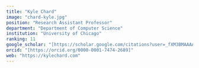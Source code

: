```yaml
---
title: "Kyle Chard"
image: "chard-kyle.jpg"
position: "Research Assistant Professor"
department: "Department of Computer Science"
institution: "University of Chicago"
ranking: 11
google_scholar: "[https://scholar.google.com/citations?user=_fXM3BMAAAAJ"
orcid: "[https://orcid.org/0000-0001-7474-2689]"
web: "https://kylechard.com"
---
```

